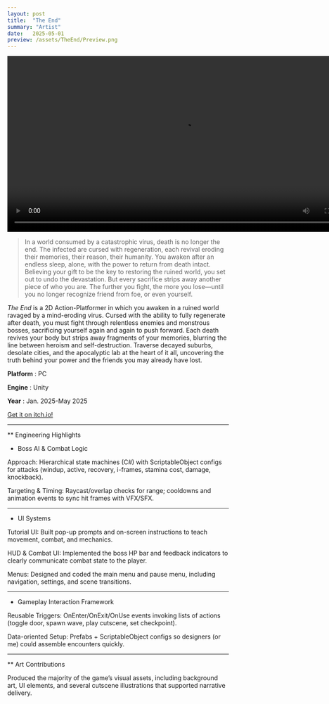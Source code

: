 ```yaml
---
layout: post
title:  "The End"
summary: "Artist"
date:   2025-05-01 
preview: /assets/TheEnd/Preview.png
---
```


<video controls width="800">
  <source src="/assets/TheEnd/Demo.mp4" type="video/mp4">
  <source src="video.webm" type="video/webm">
  This browser does not support HTML video.
</video>

> In a world consumed by a catastrophic virus, death is no longer the end. The infected are cursed with regeneration, each revival eroding their memories, their reason, their humanity. You awaken after an endless sleep, alone, with the power to return from death intact. Believing your gift to be the key to restoring the ruined world, you set out to undo the devastation. But every sacrifice strips away another piece of who you are. The further you fight, the more you lose—until you no longer recognize friend from foe, or even yourself.

*The End* is a 2D Action-Platformer in which you awaken in a ruined world ravaged by a mind-eroding virus. Cursed with the ability to fully regenerate after death, you must fight through relentless enemies and monstrous bosses, sacrificing yourself again and again to push forward. Each death revives your body but strips away fragments of your memories, blurring the line between heroism and self-destruction. Traverse decayed suburbs, desolate cities, and the apocalyptic lab at the heart of it all, uncovering the truth behind your power and the friends you may already have lost.

**Platform** : PC

**Engine** : Unity

**Year** : Jan. 2025-May 2025

<a href="https://https://nicowww.itch.io/the-end" target="_blank">
  Get it on itch.io!
</a>


<hr>

** Engineering Highlights

* Boss AI & Combat Logic

Approach: Hierarchical state machines (C#) with ScriptableObject configs for attacks (windup, active, recovery, i-frames, stamina cost, damage, knockback).

Targeting & Timing: Raycast/overlap checks for range; cooldowns and animation events to sync hit frames with VFX/SFX.

<hr>

* UI Systems

Tutorial UI: Built pop-up prompts and on-screen instructions to teach movement, combat, and mechanics.

HUD & Combat UI: Implemented the boss HP bar and feedback indicators to clearly communicate combat state to the player.

Menus: Designed and coded the main menu and pause menu, including navigation, settings, and scene transitions.

<hr>

* Gameplay Interaction Framework

Reusable Triggers: OnEnter/OnExit/OnUse events invoking lists of actions (toggle door, spawn wave, play cutscene, set checkpoint).

Data-oriented Setup: Prefabs + ScriptableObject configs so designers (or me) could assemble encounters quickly.

<hr>

** Art Contributions

Produced the majority of the game’s visual assets, including background art, UI elements, and several cutscene illustrations that supported narrative delivery.